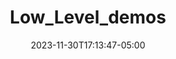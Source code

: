 ---
weight: 160
title: "Low_Level_demos"
description: ""
icon: "article"
date: "2023-11-30T17:13:47-05:00"
lastmod: "2023-11-30T17:13:47-05:00"
draft: false
toc: true
---